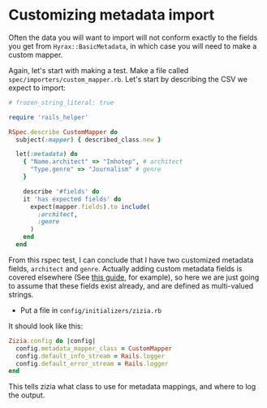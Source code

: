 # Customizing metadata import

Often the data you will want to import will not conform exactly to the fields you get from `Hyrax::BasicMetadata`, in which case you will need to make a custom mapper.

Again, let's start with making a test. Make a file called `spec/importers/custom_mapper.rb`. Let's start by describing the CSV we expect to import:

```ruby
# frozen_string_literal: true

require 'rails_helper'

RSpec.describe CustomMapper do
  subject(:mapper) { described_class.new }

  let(:metadata) do
    { "Name.architect" => "Imhotep", # architect
      "Type.genre" => "Journalism" # genre
    }

    describe '#fields' do
    it 'has expected fields' do
      expect(mapper.fields).to include(
        :architect,
        :genre
      )
    end
  end
```
From this rspec test, I can conclude that I have two customized metadata fields, `architect` and `genre`. Actually adding custom metadata fields is covered elsewhere (See [this guide](https://samvera.github.io/customize-metadata-generate-work-type.html), for example), so here we are just going to assume that these fields exist already, and are defined as multi-valued strings.


* Put a file in `config/initializers/zizia.rb`

It should look like this:

```ruby
Zizia.config do |config|
  config.metadata_mapper_class = CustomMapper
  config.default_info_stream = Rails.logger
  config.default_error_stream = Rails.logger
end
```
This tells zizia what class to use for metadata mappings, and where to log the output.
